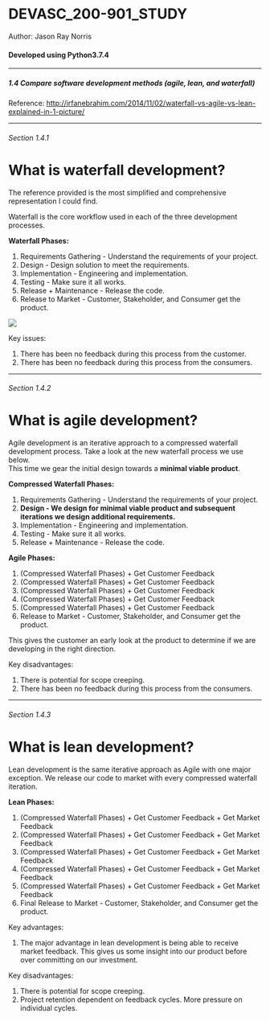 # DEVASC_200-901_STUDY
<p>Author: Jason Ray Norris</p>
<h4>Developed using Python3.7.4</h4>
<hr>
<h5>1.4 Compare software development methods (agile, lean, and waterfall)

</h5>

Reference: http://irfanebrahim.com/2014/11/02/waterfall-vs-agile-vs-lean-explained-in-1-picture/

<hr>

<h6>Section 1.4.1</h6>

# What is waterfall development?


The reference provided is the most simplified and comprehensive representation I could find.

Waterfall is the core workflow used in each of the three development processes.

<b>Waterfall Phases:</b>
1. Requirements Gathering - Understand the requirements of your project.
2. Design - Design solution to meet the requirements.
3. Implementation - Engineering and implementation.
4. Testing - Make sure it all works.
5. Release + Maintenance - Release the code.
6. Release to Market - Customer, Stakeholder, and Consumer get the product.

<img src="https://i.ibb.co/wwrLTmS/waterfall-dev-process.png">

Key issues:
1. There has been no feedback during this process from the customer.
2. There has been no feedback during this process from the consumers.

<hr>
<h6>Section 1.4.2</h6>

# What is agile development?

Agile development is an iterative approach to a compressed waterfall development process.  Take a look at the new waterfall process we use below.
<br>
This time we gear the initial design towards a <b>minimal viable product</b>.

<b>Compressed Waterfall Phases:</b>
1. Requirements Gathering - Understand the requirements of your project.
2. <b>Design - We design for minimal viable product and subsequent iterations we design additional requirements.</b>
3. Implementation - Engineering and implementation.
4. Testing - Make sure it all works.
5. Release + Maintenance - Release the code.

<b>Agile Phases:</b>
1. (Compressed Waterfall Phases) + Get Customer Feedback
2. (Compressed Waterfall Phases) + Get Customer Feedback
3. (Compressed Waterfall Phases) + Get Customer Feedback
4. (Compressed Waterfall Phases) + Get Customer Feedback
5. (Compressed Waterfall Phases) + Get Customer Feedback
6. Release to Market - Customer, Stakeholder, and Consumer get the product.

This gives the customer an early look at the product to determine if we are developing in the right direction.

Key disadvantages:
1. There is potential for scope creeping.
2. There has been no feedback during this process from the consumers.

<hr>
<h6>Section 1.4.3</h6>

# What is lean development?

Lean development is the same iterative approach as Agile with one major exception.  We release our code to market with every compressed waterfall iteration.
<br>

<b>Lean Phases:</b>
1. (Compressed Waterfall Phases) + Get Customer Feedback + Get Market Feedback
2. (Compressed Waterfall Phases) + Get Customer Feedback + Get Market Feedback
3. (Compressed Waterfall Phases) + Get Customer Feedback + Get Market Feedback
4. (Compressed Waterfall Phases) + Get Customer Feedback + Get Market Feedback
5. (Compressed Waterfall Phases) + Get Customer Feedback + Get Market Feedback
6. Final Release to Market - Customer, Stakeholder, and Consumer get the product.

Key advantages:
1. The major advantage in lean development is being able to receive market feedback.  This gives us some insight into our product before over committing on our investment.

Key disadvantages:
1. There is potential for scope creeping.
2. Project retention dependent on feedback cycles. More pressure on individual cycles.









